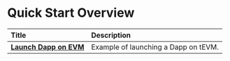 # Quick Start Overview

| Title | Description |
| :--- | :--- |
| [**Launch Dapp on EVM**](launch-dapp-on-evm.md) | Example of launching a Dapp on tEVM. |

